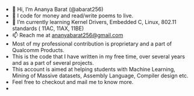- 👋 Hi, I’m Ananya Barat (@abarat256) 
- 👀 I code for money and read/write poems to live. 
- 🌱 I’m currently learning Kernel Drivers, Embedded C, Linux, 802.11 standards ( 11AC, 11AX, 11BE)
- 📫 Reach me at ananyabarat256@gmail.com
- Most of my professional contribution is proprietary and a part of Qualcomm Products. 
- This is the code that I have written in my free time, over several years and as a part of several projects.
- This account is aimed at helping students with Machine Learning, Mining of Massive datasets, Assembly Language, Compiler design etc. 
- Feel free to checkout and mail me to know more. 
-
<!---
abarat256/abarat256 is a ✨ special ✨ repository because its `README.md` (this file) appears on your GitHub profile.
You can click the Preview link to take a look at your changes.
--->
